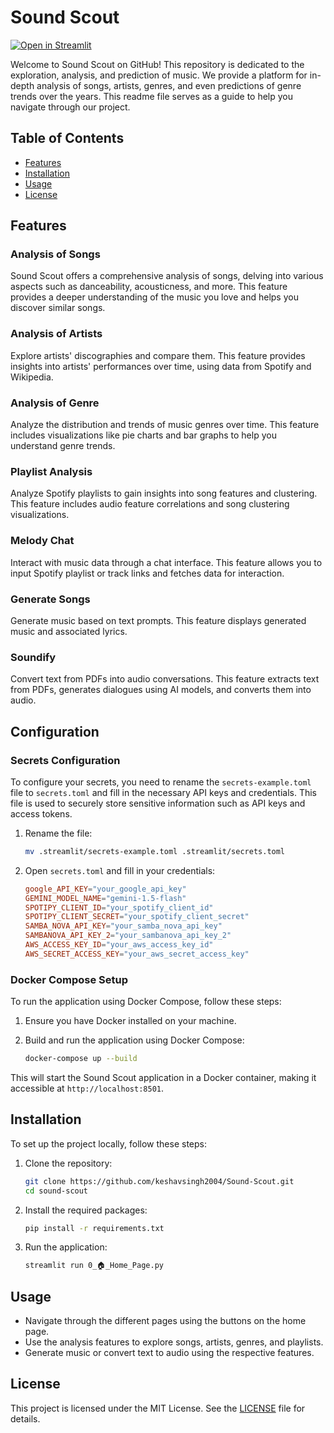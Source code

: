 # Sound Scout

[![Open in Streamlit][share_badge]][share_link]

[share_badge]: https://static.streamlit.io/badges/streamlit_badge_black_white.svg
[share_link]: https://sound-scout.streamlit.app

Welcome to Sound Scout on GitHub! This repository is dedicated to the exploration, analysis, and prediction of music. We provide a platform for in-depth analysis of songs, artists, genres, and even predictions of genre trends over the years. This readme file serves as a guide to help you navigate through our project.

## Table of Contents

- [Features](#features)
- [Installation](#installation)
- [Usage](#usage)
- [License](#license)

## Features

### Analysis of Songs

Sound Scout offers a comprehensive analysis of songs, delving into various aspects such as danceability, acousticness, and more. This feature provides a deeper understanding of the music you love and helps you discover similar songs.

### Analysis of Artists

Explore artists' discographies and compare them. This feature provides insights into artists' performances over time, using data from Spotify and Wikipedia.

### Analysis of Genre

Analyze the distribution and trends of music genres over time. This feature includes visualizations like pie charts and bar graphs to help you understand genre trends.

### Playlist Analysis

Analyze Spotify playlists to gain insights into song features and clustering. This feature includes audio feature correlations and song clustering visualizations.

### Melody Chat

Interact with music data through a chat interface. This feature allows you to input Spotify playlist or track links and fetches data for interaction.

### Generate Songs

Generate music based on text prompts. This feature displays generated music and associated lyrics.

### Soundify

Convert text from PDFs into audio conversations. This feature extracts text from PDFs, generates dialogues using AI models, and converts them into audio.

## Configuration

### Secrets Configuration

To configure your secrets, you need to rename the `secrets-example.toml` file to `secrets.toml` and fill in the necessary API keys and credentials. This file is used to securely store sensitive information such as API keys and access tokens.

1. Rename the file:

   ```bash
   mv .streamlit/secrets-example.toml .streamlit/secrets.toml
   ```

2. Open `secrets.toml` and fill in your credentials:
   ```toml
   google_API_KEY="your_google_api_key"
   GEMINI_MODEL_NAME="gemini-1.5-flash"
   SPOTIPY_CLIENT_ID="your_spotify_client_id"
   SPOTIPY_CLIENT_SECRET="your_spotify_client_secret"
   SAMBA_NOVA_API_KEY="your_samba_nova_api_key"
   SAMBANOVA_API_KEY_2="your_sambanova_api_key_2"
   AWS_ACCESS_KEY_ID="your_aws_access_key_id"
   AWS_SECRET_ACCESS_KEY="your_aws_secret_access_key"
   ```

### Docker Compose Setup

To run the application using Docker Compose, follow these steps:

1. Ensure you have Docker installed on your machine.

2. Build and run the application using Docker Compose:

   ```bash
   docker-compose up --build
   ```

This will start the Sound Scout application in a Docker container, making it accessible at `http://localhost:8501`.

## Installation

To set up the project locally, follow these steps:

1. Clone the repository:

   ```bash
   git clone https://github.com/keshavsingh2004/Sound-Scout.git
   cd sound-scout
   ```

2. Install the required packages:

   ```bash
   pip install -r requirements.txt
   ```

3. Run the application:
   ```bash
   streamlit run 0_🏠_Home_Page.py
   ```

## Usage

- Navigate through the different pages using the buttons on the home page.
- Use the analysis features to explore songs, artists, genres, and playlists.
- Generate music or convert text to audio using the respective features.

## License

This project is licensed under the MIT License. See the [LICENSE](LICENSE) file for details.

